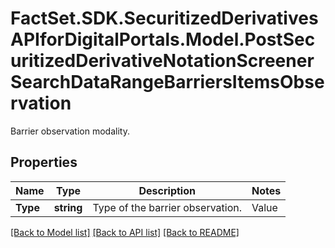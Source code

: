 # FactSet.SDK.SecuritizedDerivativesAPIforDigitalPortals.Model.PostSecuritizedDerivativeNotationScreenerSearchDataRangeBarriersItemsObservation
Barrier observation modality.

## Properties

Name | Type | Description | Notes
------------ | ------------- | ------------- | -------------
**Type** | **string** | Type of the barrier observation. | Value | Description | | - -- | - -- | | continuous | The barrier is observed on a continuous basis (intraday prices are relevant). | | eod | The barrier is observed only at the end of the final auction for the underlying on the relevant exchange (intraday prices are of no relevance). |   | [optional] 

[[Back to Model list]](../README.md#documentation-for-models) [[Back to API list]](../README.md#documentation-for-api-endpoints) [[Back to README]](../README.md)

